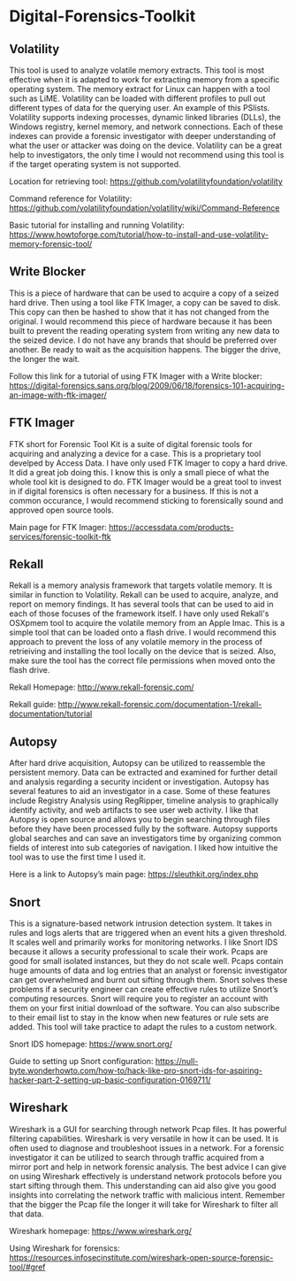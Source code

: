 # Digital-Forensics-Toolkit

## Volatility

This tool is used to analyze volatile memory extracts. This tool is most effective when it is adapted to work for extracting memory from a specific operating system. The memory extract for Linux can happen with a tool such as LiME. Volatility can be loaded with different profiles to pull out different types of data for the querying user. An example of this PSlists.
Volatility supports indexing processes, dynamic linked libraries (DLLs), the Windows registry, kernel memory, and network connections. Each of these indexes can provide a forensic investigator with deeper understanding of what the user or attacker was doing on the device. Volatility can be a great help to investigators, the only time I would not recommend using this tool is if the target operating system is not supported.

Location for retrieving tool: <https://github.com/volatilityfoundation/volatility>

Command reference for Volatility: <https://github.com/volatilityfoundation/volatility/wiki/Command-Reference>

Basic tutorial for installing and running Volatility: <https://www.howtoforge.com/tutorial/how-to-install-and-use-volatility-memory-forensic-tool/>

## Write Blocker

This is a piece of hardware that can be used to acquire a copy of a seized hard drive. Then using a tool like FTK Imager, a copy can be saved to disk. This copy can then be hashed to show that it has not changed from the original.
I would recommend this piece of hardware because it has been built to prevent the reading operating system from writing any new data to the seized device. I do not have any brands that should be preferred over another. Be ready to wait as the acquisition happens. The bigger the drive, the longer the wait.

Follow this link for a tutorial of using FTK Imager with a Write blocker: <https://digital-forensics.sans.org/blog/2009/06/18/forensics-101-acquiring-an-image-with-ftk-imager/>

## FTK Imager

FTK short for Forensic Tool Kit is a suite of digital forensic tools for acquiring and analyzing a device for a case. This is a proprietary tool develped by Access Data.
I have only used FTK Imager to copy a hard drive. It did a great job doing this. I know this is only a small piece of what the whole tool kit is designed to do. FTK Imager would be a great tool to invest in if digital forensics is often necessary for a business. If this is not a common occurance, I would recommend sticking to forensically sound and approved open source tools.

Main page for FTK Imager: <https://accessdata.com/products-services/forensic-toolkit-ftk>

## Rekall

Rekall is a memory analysis framework that targets volatile memory. It is similar in function to Volatility. Rekall can be used to acquire, analyze, and report on memory findings. It has several tools that can be used to aid in each of those focuses of the framework itself.
I have only used Rekall's OSXpmem tool to acquire the volatile memory from an Apple Imac. This is a simple tool that can be loaded onto a flash drive. I would recommend this approach to prevent the loss of any volatile memory in the process of retrieiving and installing the tool locally on the device that is seized. Also, make sure the tool has the correct file permissions when moved onto the flash drive.

Rekall Homepage: <http://www.rekall-forensic.com/>

Rekall guide: <http://www.rekall-forensic.com/documentation-1/rekall-documentation/tutorial>

## Autopsy

After hard drive acquisition, Autopsy can be utilized to reassemble the persistent memory. Data can be extracted and examined for further detail and analysis regarding a security incident or investigation. Autopsy has several features to aid an investigator in a case. Some of these features include Registry Analysis using RegRipper, timeline analysis to graphically identify activity, and web artifacts to see user web activity. 
I like that Autopsy is open source and allows you to begin searching through files before they have been processed fully by the software. Autopsy supports global searches and can save an investigators time by organizing common fields of interest into sub categories of navigation. I liked how intuitive the tool was to use the first time I used it.

Here is a link to Autopsy’s main page: <https://sleuthkit.org/index.php>

## Snort

This is a signature-based network intrusion detection system. It takes in rules and logs alerts that are triggered when an event hits a given threshold. It scales well and primarily works for monitoring networks.
I like Snort IDS because it allows a security professional to scale their work. Pcaps are good for small isolated instances, but they do not scale well. Pcaps contain huge amounts of data and log entries that an analyst or forensic investigator can get overwhelmed and burnt out sifting through them. Snort solves these problems if a security engineer can create effective rules to utilize Snort’s computing resources.
Snort will require you to register an account with them on your first initial download of the software. You can also subscribe to their email list to stay in the know when new features or rule sets are added. This tool will take practice to adapt the rules to a custom network.

Snort IDS homepage: <https://www.snort.org/>

Guide to setting up Snort configuration: <https://null-byte.wonderhowto.com/how-to/hack-like-pro-snort-ids-for-aspiring-hacker-part-2-setting-up-basic-configuration-0169711/>

## Wireshark

Wireshark is a GUI for searching through network Pcap files. It has powerful filtering capabilities. Wireshark is very versatile in how it can be used. It is often used to diagnose and troubleshoot issues in a network. For a forensic investigator it can be utilized to search through traffic acquired from a mirror port and help in network forensic analysis.
The best advice I can give on using Wireshark effectively is understand network protocols before you start sifting through them. This understanding can aid also give you good insights into correlating the network traffic with malicious intent. Remember that the bigger the Pcap file the longer it will take for Wireshark to filter all that data.

Wireshark homepage: <https://www.wireshark.org/>

Using Wireshark for forensics: <https://resources.infosecinstitute.com/wireshark-open-source-forensic-tool/#gref>
